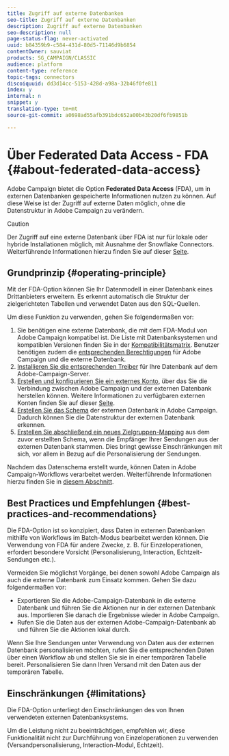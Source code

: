 ```yaml
---
title: Zugriff auf externe Datenbanken
seo-title: Zugriff auf externe Datenbanken
description: Zugriff auf externe Datenbanken
seo-description: null
page-status-flag: never-activated
uuid: b84359b9-c584-431d-80d5-71146d9b6854
contentOwner: sauviat
products: SG_CAMPAIGN/CLASSIC
audience: platform
content-type: reference
topic-tags: connectors
discoiquuid: dd3d14cc-5153-428d-a98a-32b46f0fe811
index: y
internal: n
snippet: y
translation-type: tm+mt
source-git-commit: a0698ad55afb391bdc652a00b43b20df6fb9851b

---
```



# Über Federated Data Access - FDA {#about-federated-data-access}

Adobe Campaign bietet die Option **Federated Data Access** (FDA), um in externen Datenbanken gespeicherte Informationen nutzen zu können. Auf diese Weise ist der Zugriff auf externe Daten möglich, ohne die Datenstruktur in Adobe Campaign zu verändern.

>[!CAUTION]
>
>Der Zugriff auf eine externe Datenbank über FDA ist nur für lokale oder hybride Installationen möglich, mit Ausnahme der Snowflake Connectors. Weiterführende Informationen hierzu finden Sie auf dieser [Seite](https://helpx.adobe.com/campaign/kb/acc-on-prem-vs-hosted.html).

## Grundprinzip {#operating-principle}

Mit der FDA-Option können Sie Ihr Datenmodell in einer Datenbank eines Drittanbieters erweitern. Es erkennt automatisch die Struktur der zielgerichteten Tabellen und verwendet Daten aus den SQL-Quellen.


Um diese Funktion zu verwenden, gehen Sie folgendermaßen vor:

1. Sie benötigen eine externe Datenbank, die mit dem FDA-Modul von Adobe Campaign kompatibel ist. Die Liste mit Datenbanksystemen und kompatiblen Versionen finden Sie in der [Kompatibilitätsmatrix](https://helpx.adobe.com/campaign/kb/compatibility-matrix.html). Benutzer benötigen zudem die [entsprechenden Berechtigungen](#remote-database-access-rights) für Adobe Campaign und die externe Datenbank.
1. [Installieren Sie die entsprechenden Treiber](#specific-configurations-by-database-type) für Ihre Datenbank auf dem Adobe-Campaign-Server.
1. [Erstellen und konfigurieren Sie ein externes Konto](#connecting-to-the-database), über das Sie die Verbindung zwischen Adobe Campaign und der externen Datenbank herstellen können. Weitere Informationen zu verfügbaren externen Konten finden Sie auf dieser [Seite](../../platform/using/external-accounts.md).
1. [Erstellen Sie das Schema](#creating-the-data-schema) der externen Datenbank in Adobe Campaign. Dadurch können Sie die Datenstruktur der externen Datenbank erkennen.
1. [Erstellen Sie abschließend ein neues Zielgruppen-Mapping](#defining-data-mapping) aus dem zuvor erstellten Schema, wenn die Empfänger Ihrer Sendungen aus der externen Datenbank stammen. Dies bringt gewisse Einschränkungen mit sich, vor allem in Bezug auf die Personalisierung der Sendungen.

Nachdem das Datenschema erstellt wurde, können Daten in Adobe Campaign-Workflows verarbeitet werden. Weiterführende Informationen hierzu finden Sie in [diesem Abschnitt](../../workflow/using/executing-a-workflow.md#architecture).

## Best Practices und Empfehlungen {#best-practices-and-recommendations}

Die FDA-Option ist so konzipiert, dass Daten in externen Datenbanken mithilfe von Workflows im Batch-Modus bearbeitet werden können. Die Verwendung von FDA für andere Zwecke, z. B. für Einzeloperationen, erfordert besondere Vorsicht (Personalisierung, Interaction, Echtzeit-Sendungen etc.).

Vermeiden Sie möglichst Vorgänge, bei denen sowohl Adobe Campaign als auch die externe Datenbank zum Einsatz kommen. Gehen Sie dazu folgendermaßen vor:

* Exportieren Sie die Adobe-Campaign-Datenbank in die externe Datenbank und führen Sie die Aktionen nur in der externen Datenbank aus. Importieren Sie danach die Ergebnisse wieder in Adobe Campaign.
* Rufen Sie die Daten aus der externen Adobe-Campaign-Datenbank ab und führen Sie die Aktionen lokal durch.

Wenn Sie Ihre Sendungen unter Verwendung von Daten aus der externen Datenbank personalisieren möchten, rufen Sie die entsprechenden Daten über einen Workflow ab und stellen Sie sie in einer temporären Tabelle bereit. Personalisieren Sie dann Ihren Versand mit den Daten aus der temporären Tabelle.

## Einschränkungen {#limitations}

Die FDA-Option unterliegt den Einschränkungen des von Ihnen verwendeten externen Datenbanksystems.

Um die Leistung nicht zu beeinträchtigen, empfehlen wir, diese Funktionalität nicht zur Durchführung von Einzeloperationen zu verwenden (Versandpersonalisierung, Interaction-Modul, Echtzeit).
